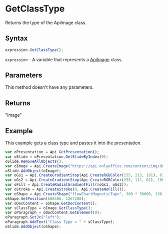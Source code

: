# GetClassType

Returns the type of the ApiImage class.

## Syntax

```javascript
expression.GetClassType();
```

`expression` - A variable that represents a [ApiImage](../ApiImage.md) class.

## Parameters

This method doesn't have any parameters.

## Returns

"image"

## Example

This example gets a class type and pastes it into the presentation.

```javascript editor-
var oPresentation = Api.GetPresentation();
var oSlide = oPresentation.GetSlideByIndex(0);
oSlide.RemoveAllObjects();
var oImage = Api.CreateImage("https://api.onlyoffice.com/content/img/docbuilder/examples/step2_1.png", 100 * 36000, 50 * 36000);
oSlide.AddObject(oImage);
var oGs1 = Api.CreateGradientStop(Api.CreateRGBColor(255, 213, 191), 0);
var oGs2 = Api.CreateGradientStop(Api.CreateRGBColor(255, 111, 61), 100000);
var oFill = Api.CreateRadialGradientFill([oGs1, oGs2]);
var oStroke = Api.CreateStroke(0, Api.CreateNoFill());
var oShape = Api.CreateShape("flowChartMagneticTape", 300 * 36000, 130 * 36000, oFill, oStroke);
oShape.SetPosition(608400, 1267200);
var oDocContent = oShape.GetDocContent();
var sClassType = oImage.GetClassType();
var oParagraph = oDocContent.GetElement(0);
oParagraph.SetJc("left");
oParagraph.AddText("Class Type = " + sClassType);
oSlide.AddObject(oShape);
```
